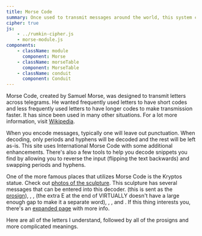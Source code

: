 ```yaml
---
title: Morse Code
summary: Once used to transmit messages around the world, this system can still be used in certain situations to send messages effectively when alternate mediums are not available.
cipher: true
js:
    - ../rumkin-cipher.js
    - morse-module.js
components:
    - className: module
      component: Morse
    - className: morseTable
      component: MorseTable
    - className: conduit
      component: Conduit
---
```


Morse Code, created by Samuel Morse, was designed to transmit letters across telegrams.  He wanted frequently used letters to have short codes and less frequently used letters to have longer codes to make transmission faster.  It has since been used in many other situations.  For a lot more information, visit [Wikipedia](http://www.wikipedia.org/wiki/Morse_code).

When you encode messages, typically one will leave out punctuation. When decoding, only periods and hyphens will be decoded and the rest will be left as-is. This site uses International Morse Code with some additional enhancements. There's also a few tools to help you decode snippets you find by allowing you to reverse the input (flipping the text backwards) and swapping periods and hyphens.

One of the more famous places that utilizes Morse Code is the Kryptos statue. Check out [photos of the sculpture](http://www.voynich.net/Kryptos/). This sculpture has several messages that can be entered into this decoder. <span class="conduit" data-label="SOS" data-topic="morse" data-payload-direction="DECRYPT" data-payload-input="... --- ..."></span> (this is sent as the [prosign](https://en.wikipedia.org/wiki/Prosigns_for_Morse_code)), <span class="conduit" data-label="RQ" data-topic="morse" data-payload-direction="DECRYPT" data-payload-input=".-. --.-"></span>, <span class="conduit" data-label="SHADOW FORCES" data-topic="morse" data-payload-direction="DECRYPT" data-payload-input=". / . / ... .... .- -.. --- .-- / . / .
..-. --- .-. -.-. . ... / . / . / . / . / ."></span>, <span class="conduit" data-label="VIRTUALLY INVISIBLE" data-topic="morse" data-payload-direction="DECRYPT" data-payload-input=". / . / ...- .. .-. - ..- .- .-.. .-.. -.-- .
. / . / . / . / . / .. -. ...- .. ... .. -... .-.. . /"></span> (the extra E at the end of VIRTUALLY doesn't have a large enough gap to make it a separate word), <span class="conduit" data-label="...T IS YOUR POSITION" data-topic="morse" data-payload-direction="DECRYPT" data-payload-input="- / .. ... / -.-- --- ..- .-.
.--. --- ... .. - .. --- -. / ."></span>, <span class="conduit" data-label="DIGETAL INTERPRETATIT" data-topic="morse" data-payload-direction="DECRYPT" data-payload-input=". / -.. .. --. . / - .- .-.. / . / . / .
.. -. - . .-. .--. .-. . - .- - .. -"></span>, and <span class="conduit" data-label="LUCID MEMORY" data-topic="morse" data-payload-direction="DECRYPT" data-payload-input=".-.. ..- -.-. .. -.. / . / . / .
/ -- . -- --- .-. -.-- / . /"></span>. If this thing interests you, there's an [expanded page](../../../reference/kryptos/k0/) with more info.

<div class="module"></div>

Here are all of the letters I understand, followed by all of the prosigns and more complicated meanings.

<div class="morseTable"></div>
